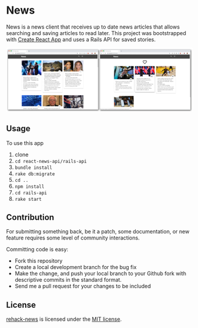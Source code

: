 # News
News is a news client that receives up to date news articles that allows searching and saving articles to read later.
This project was bootstrapped with [Create React App](https://github.com/facebookincubator/create-react-app) and uses a Rails API for saved stories.

![news_screenshots](docs/screenshotsCollage.jpg)

## Usage
To use this app
1. clone
2. `cd react-news-api/rails-api`
3. `bundle install`
3. `rake db:migrate`
4. `cd ..`
5. `npm install`
6. `cd rails-api`
7.  `rake start`

## Contribution
For submitting something back, be it a patch, some documentation, or new feature requires some level of community interactions.

Committing code is easy:

* Fork this repository
* Create a local development branch for the bug fix
* Make the change, and push your local branch to your Github fork with descriptive commits in the standard format.
* Send me a pull request for your changes to be included

## License
[rehack-news](https://github.com/vlaunyc/rehack-news/blob/master/LICENSE) is licensed under the [MIT license](http://opensource.org/licenses/MIT).
